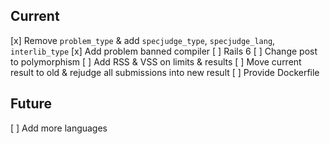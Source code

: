 ## Current

[x] Remove `problem_type` & add `specjudge_type`, `specjudge_lang`, `interlib_type`
[x] Add problem banned compiler
[ ] Rails 6
[ ] Change post to polymorphism
[ ] Add RSS & VSS on limits & results
[ ] Move current result to old & rejudge all submissions into new result
[ ] Provide Dockerfile

## Future

[ ] Add more languages
